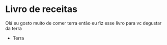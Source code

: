 # Livro de receitas
Olá eu gosto muito de comer terra então eu fiz esse livro para vc degustar da terra
 - Terra
